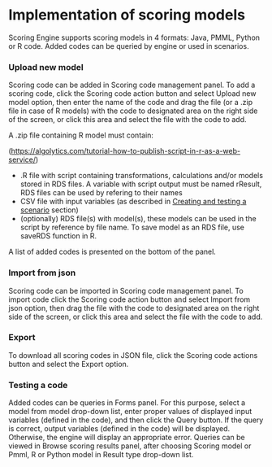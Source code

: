 # Implementation of scoring models #
Scoring Engine supports scoring models in 4 formats: Java, PMML, Python or R code. Added codes can be queried by engine or used in scenarios.

### Upload new model ###
Scoring code can be added in Scoring code management panel. To add a scoring code, click the Scoring code action button and select Upload new model option, then enter the name of the code and drag the file (or a .zip file in case of R models) with the code to designated area on the right side of the screen, or click this area and select the file with the code to add. 

A .zip file containing R model must contain:

(https://algolytics.com/tutorial-how-to-publish-script-in-r-as-a-web-service/)

- .R file with script containing transformations, calculations and/or models stored in RDS files. A variable with script output must be named rResult, RDS files can be used by refering to their names
- CSV file with input variables (as described in [Creating and testing a scenario](http://scoring-engine.readthedocs.io/en/latest/4.%20Creating%20and%20testing%20a%20scenario/) section)
- (optionally) RDS file(s) with model(s), these models can be used in the script by reference by file name. To save model as an RDS file, use saveRDS function in R.



A list of added codes is presented on the bottom of the panel.

### Import from json ###
Scoring code can be imported in Scoring code management panel. To import code click the Scoring code action button and select Import from json option, then drag the file with the code to designated area on the right side of the screen, or click this area and select the file with the code to add.

### Export ###
To download all scoring codes in JSON file, click the Scoring code actions button and select the Export option.


### Testing a code ###
Added codes can be queries in Forms panel. For this purpose, select a model from model drop-down list, enter proper values of displayed input variables (defined in the code), and then click the Query button. If the query is correct, output variables (defined in the code) will be displayed. Otherwise, the engine will display an appropriate error. Queries can be viewed in Browse scoring results panel, after choosing Scoring model or Pmml, R or Python model in Result type drop-down list.